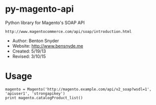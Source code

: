 py-magento-api
==============

Python library for Magento's SOAP API

	http://www.magentocommerce.com/api/soap/introduction.html

- Author: Benton Snyder
- Website: http://www.bensnyde.me
- Created: 5/19/13
- Revised: 3/10/15


Usage
=====
```
magento = Magento('http://magento.example.com/api/v2_soap?wsdl=1', 'apiuser1', 'strongapikey')
print magento.catalogProduct_list()
```
